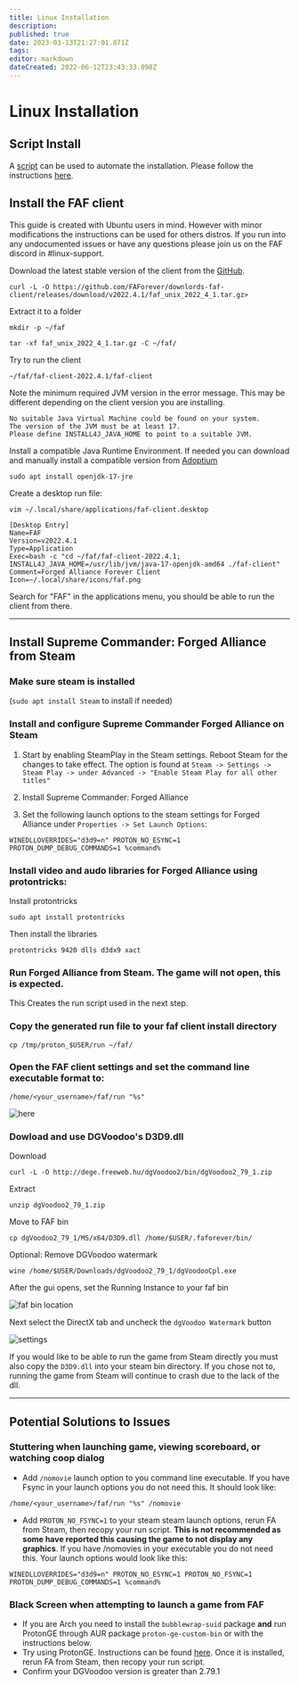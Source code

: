 ```yaml
---
title: Linux Installation
description: 
published: true
date: 2023-03-13T21:27:01.871Z
tags: 
editor: markdown
dateCreated: 2022-06-12T23:43:33.098Z
---
```


# Linux Installation

## Script Install

A [script](https://github.com/iczero/faf-linux) can be used to automate the installation. Please follow the instructions [here](https://github.com/FAForever/faf-linux/blob/master/README.md#setup-instructions).

## Install the FAF client 
This guide is created with Ubuntu users in mind. However with minor modifications the instructions can be used for others distros. If you run into any undocumented issues or have any questions please join us on the FAF discord in #linux-support.


Download the latest stable version of the client from the [GitHub](https://github.com/FAForever/downlords-faf-client/releases).
```
curl -L -O https://github.com/FAForever/downlords-faf-client/releases/download/v2022.4.1/faf_unix_2022_4_1.tar.gz>
```

Extract it to a folder
```
mkdir -p ~/faf
```
```
tar -xf faf_unix_2022_4_1.tar.gz -C ~/faf/
```

Try to run the client
```
~/faf/faf-client-2022.4.1/faf-client
```

Note the minimum required JVM version in the error message. This may be different depending on the client version you are installing.
```
No suitable Java Virtual Machine could be found on your system.
The version of the JVM must be at least 17.
Please define INSTALL4J_JAVA_HOME to point to a suitable JVM.
```

Install a compatible Java Runtime Environment. If needed you can download and manually install a compatible version from [Adoptium](https://adoptium.net/temurin/releases)
```
sudo apt install openjdk-17-jre
```

Create a desktop run file:
```
vim ~/.local/share/applications/faf-client.desktop
```
```
[Desktop Entry]
Name=FAF
Version=v2022.4.1
Type=Application
Exec=bash -c "cd ~/faf/faf-client-2022.4.1; INSTALL4J_JAVA_HOME=/usr/lib/jvm/java-17-openjdk-amd64 ./faf-client"
Comment=Forged Alliance Forever Client
Icon=~/.local/share/icons/faf.png
```

Search for "FAF" in the applications menu, you should be able to run the client from there.

***
## Install Supreme Commander: Forged Alliance from Steam


### **Make sure steam is installed**
 (```sudo apt install Steam``` to install if needed)

 ### **Install and configure Supreme Commander Forged Alliance on Steam**

1. Start by enabling SteamPlay in the Steam settings. Reboot Steam for the changes to take effect. The option is found at `Steam -> Settings -> Steam Play -> under Advanced -> "Enable Steam Play for all other titles"`

2. Install Supreme Commander: Forged Alliance

3. Set the following launch options to the steam settings for Forged Alliance under `Properties -> Set Launch Options`:
```
WINEDLLOVERRIDES="d3d9=n" PROTON_NO_ESYNC=1 PROTON_DUMP_DEBUG_COMMANDS=1 %command%
```

### **Install video and audo libraries for Forged Alliance using protontricks:**

Install protontricks
```
sudo apt install protontricks
```

Then install the libraries
```
protontricks 9420 dlls d3dx9 xact
```

### **Run Forged Alliance from Steam. The game will not open, this is expected.**
This Creates the run script used in the next step.
 <br>


### **Copy the generated run file to your faf client install directory**
```
cp /tmp/proton_$USER/run ~/faf/
```
### **Open the FAF client settings and set the command line executable format to:**
```
/home/<your_username>/faf/run "%s"
```

![here](https://i.imgur.com/ZlApelO.png)

### **Dowload and use DGVoodoo's D3D9.dll**

Download
```
curl -L -O http://dege.freeweb.hu/dgVoodoo2/bin/dgVoodoo2_79_1.zip
```
Extract
```
unzip dgVoodoo2_79_1.zip
```
Move to FAF bin
```
cp dgVoodoo2_79_1/MS/x64/D3D9.dll /home/$USER/.faforever/bin/
```
Optional: Remove DGVoodoo watermark
```
wine /home/$USER/Downloads/dgVoodoo2_79_1/dgVoodooCpl.exe
```
After the gui opens, set the Running Instance to your faf bin 

![faf bin location](https://i.imgur.com/akLHAsa.png)

Next select the DirectX tab and uncheck the `dgVoodoo Watermark` button

![settings](https://i.imgur.com/AVToHre.png)


If you would like to be able to run the game from Steam directly you must also copy the `D3D9.dll` into your steam bin directory. If you chose not to, running the game from Steam will continue to crash due to the lack of the dll.




***

## Potential Solutions to Issues
### Stuttering when launching game, viewing scoreboard, or watching coop dialog
- Add `/nomovie` launch option to you command line executable. If you have Fsync in your launch options you do not need this. It should look like:
```
/home/<your_username>/faf/run "%s" /nomovie
```
- Add `PROTON_NO_FSYNC=1` to your steam steam launch options, rerun FA from Steam, then recopy your run script. **This is not recommended as some have reported this causing the game to not display any graphics**. If you have /nomovies in your executable you do not need this. Your launch options would look like this:
```
WINEDLLOVERRIDES="d3d9=n" PROTON_NO_ESYNC=1 PROTON_NO_FSYNC=1 PROTON_DUMP_DEBUG_COMMANDS=1 %command%
```

### Black Screen when attempting to launch a game from FAF

- If you are Arch you need to install the `bubblewrap-suid` package **and** run ProtonGE through AUR package `proton-ge-custom-bin` or with the instructions below.
- Try using ProtonGE. Instructions can be found [here](https://github.com/GloriousEggroll/proton-ge-custom#installation). Once it is installed, rerun FA from Steam, then recopy your run script.
- Confirm your DGVoodoo version is greater than 2.79.1
